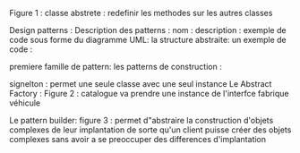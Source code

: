 Figure 1 : 
classe abstrete : redefinir les methodes sur les autres classes 

Design patterns : 
Description des patterns :
 nom :
 description :
 exemple de code sous forme du diagramme UML:
 la structure abstraite:
 un exemple de code :

premiere famille de pattern: les patterns de construction :

signelton : permet une seule classe avec une seul instance 
 Le Abstract Factory :
Figure 2 :
catalogue va prendre une instance de l'interfce fabrique véhicule 

Le pattern builder:
figure 3 :
permet d"abstraire la construction d'objets complexes de leur implantation de sorte qu'un client puisse créer des objets
complexes sans avoir a se preoccuper des differences d'implantation 
